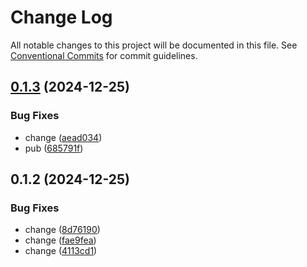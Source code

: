 # Change Log

All notable changes to this project will be documented in this file.
See [Conventional Commits](https://conventionalcommits.org) for commit guidelines.

## [0.1.3](https://github.com/WalletConnect/walletconnect-utils/compare/@cosmoskitconnect/jsonrpc-utils@0.1.2...@cosmoskitconnect/jsonrpc-utils@0.1.3) (2024-12-25)

### Bug Fixes

- change ([aead034](https://github.com/WalletConnect/walletconnect-utils/commit/aead0344c38be6ffae5c2fcb75657e9bf119c0d9))
- pub ([685791f](https://github.com/WalletConnect/walletconnect-utils/commit/685791fb67186a7d425d2512dbeabc33ed3a6fbd))

## 0.1.2 (2024-12-25)

### Bug Fixes

- change ([8d76190](https://github.com/WalletConnect/walletconnect-utils/commit/8d7619060614f51af4d234fcbbe912e92b687f27))
- change ([fae9fea](https://github.com/WalletConnect/walletconnect-utils/commit/fae9fea7759433745f9e24dd2a7bce1ce7227ccb))
- change ([4113cd1](https://github.com/WalletConnect/walletconnect-utils/commit/4113cd169e0fa04e2c008a645c87ca8502ef1301))
